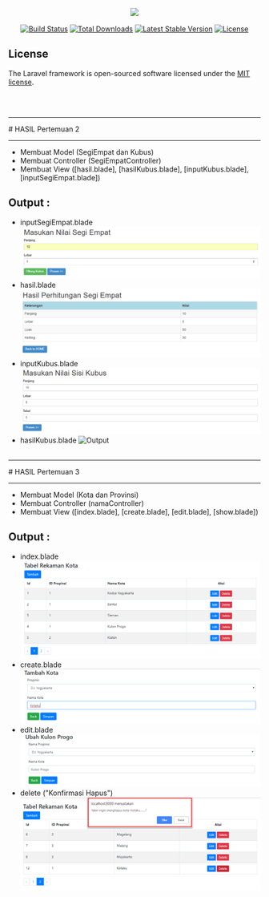 <p align="center"><img src="https://laravel.com/assets/img/components/logo-laravel.svg"></p>

<p align="center">
<a href="https://travis-ci.org/laravel/framework"><img src="https://travis-ci.org/laravel/framework.svg" alt="Build Status"></a>
<a href="https://packagist.org/packages/laravel/framework"><img src="https://poser.pugx.org/laravel/framework/d/total.svg" alt="Total Downloads"></a>
<a href="https://packagist.org/packages/laravel/framework"><img src="https://poser.pugx.org/laravel/framework/v/stable.svg" alt="Latest Stable Version"></a>
<a href="https://packagist.org/packages/laravel/framework"><img src="https://poser.pugx.org/laravel/framework/license.svg" alt="License"></a>
</p>

## License

The Laravel framework is open-sourced software licensed under the [MIT license](https://opensource.org/licenses/MIT).

<br/><br/>
<hr/>
# HASIL Pertemuan 2
<hr/>

* Membuat Model (SegiEmpat dan Kubus)
* Membuat Controller (SegiEmpatController)
* Membuat View ([hasil.blade], [hasilKubus.blade], [inputKubus.blade], [inputSegiEmpat.blade])

## Output :
* inputSegiEmpat.blade
  ![Output](./ss_output/inputSegiEmpat.png)
* hasil.blade
  ![Output](./ss_output/hasilPerhitunganSegiEmpat.png)
* inputKubus.blade
  ![Output](./ss_output/inputKubus.png)
* hasilKubus.blade
  ![Output](./ss_output/inputPerhitunganKubus.png)
<br/><br/>
<hr/>
# HASIL Pertemuan 3
<hr/>

* Membuat Model (Kota dan Provinsi)
* Membuat Controller (namaController)
* Membuat View ([index.blade], [create.blade], [edit.blade], [show.blade])

## Output :
* index.blade
  ![Output](./ss_output/indexKota.png)
* create.blade
  ![Output](./ss_output/tambahKota.png)
* edit.blade
  ![Output](./ss_output/editKota.png)
* delete ("Konfirmasi Hapus")
  ![Output](./ss_output/konfirmasiDeletKota.png)